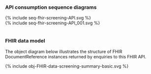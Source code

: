 ### API consumption sequence diagrams

<div width="70%">
<!-- Generated from `input/images-source/seq-fhir-screening-API.plantuml` -->
{% include seq-fhir-screening-API.svg %}
</div>

<div width="70%">
<!-- Generated from `input/images-source/seq-fhir-screening-API.plantuml` -->
{% include seq-fhir-screening-API_001.svg %}
</div>

<br clear="all">

### FHIR data model

The object diagram below illustrates the structure of FHIR DocumentReference instances returned by enquiries to this FHIR API.

<div width="100%">
<!-- Generated from `input/images-source/obj-FHIR-data-screening-summary-basic.plantuml` -->
{% include obj-FHIR-data-screening-summary-basic.svg %}
</div>
<br clear="all">
